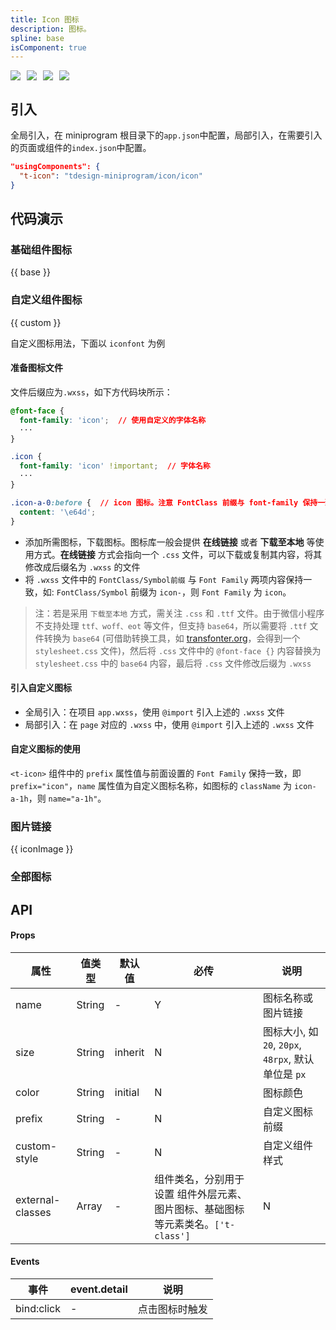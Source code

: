 ```yaml
---
title: Icon 图标
description: 图标。
spline: base
isComponent: true
---
```


<span class="coverages-badge" style="margin-right: 10px"><img src="https://img.shields.io/badge/coverages%3A%20lines-100%25-blue" /></span><span class="coverages-badge" style="margin-right: 10px"><img src="https://img.shields.io/badge/coverages%3A%20functions-100%25-blue" /></span><span class="coverages-badge" style="margin-right: 10px"><img src="https://img.shields.io/badge/coverages%3A%20statements-100%25-blue" /></span><span class="coverages-badge" style="margin-right: 10px"><img src="https://img.shields.io/badge/coverages%3A%20branches-100%25-blue" /></span>
## 引入

全局引入，在 miniprogram 根目录下的`app.json`中配置，局部引入，在需要引入的页面或组件的`index.json`中配置。

```json
"usingComponents": {
  "t-icon": "tdesign-miniprogram/icon/icon"
}
```

## 代码演示

### 基础组件图标

{{ base }}

### 自定义组件图标

{{ custom }}

自定义图标用法，下面以 `iconfont` 为例

#### 准备图标文件

文件后缀应为`.wxss`，如下方代码块所示：

```css
@font-face {
  font-family: 'icon';  // 使用自定义的字体名称
  ···
}

.icon {
  font-family: 'icon' !important;  // 字体名称
  ···
}

.icon-a-0:before {  // icon 图标。注意 FontClass 前缀与 font-family 保持一致
  content: '\e64d';
}
```
- 添加所需图标，下载图标。图标库一般会提供 **在线链接** 或者 **下载至本地** 等使用方式。**在线链接** 方式会指向一个 `.css` 文件，可以下载或复制其内容，将其修改成后缀名为 `.wxss` 的文件
- 将 `.wxss` 文件中的 `FontClass/Symbol前缀` 与 `Font Family` 两项内容保持一致，如: `FontClass/Symbol` 前缀为 `icon-`，则 `Font Family` 为 `icon`。

> 注：若是采用 `下载至本地` 方式，需关注 `.css` 和 `.ttf` 文件。由于微信小程序不支持处理 `ttf、woff、eot` 等文件，但支持 `base64`，所以需要将 `.ttf` 文件转换为 `base64`  (可借助转换工具，如 [transfonter.org](https://transfonter.org/)，会得到一个 `stylesheet.css` 文件)，然后将 `.css` 文件中的 `@font-face {}` 内容替换为 `stylesheet.css` 中的 `base64` 内容，最后将 `.css` 文件修改后缀为 `.wxss`

#### 引入自定义图标

- 全局引入：在项目 `app.wxss`，使用 `@import` 引入上述的 `.wxss` 文件
- 局部引入：在 `page` 对应的 `.wxss` 中，使用 `@import` 引入上述的 `.wxss` 文件

#### 自定义图标的使用

 `<t-icon>` 组件中的 `prefix` 属性值与前面设置的 `Font Family` 保持一致，即 `prefix="icon"`，`name` 属性值为自定义图标名称，如图标的 `className` 为 `icon-a-1h`，则 `name="a-1h"`。

### 图片链接

{{ iconImage }}

### 全部图标

<td-icons-view />

## API

#### Props

| 属性        | 值类型   | 默认值    | 必传 | 说明                                                              |
| ----------- | -------- | ---------- | ---- |----------------------------------------------------------------- |
| name        | String | -         | Y    | 图标名称或图片链接                           |
| size        | String | inherit   | N    | 图标大小, 如 `20`, `20px`, `48rpx`, 默认单位是 `px` |
| color       | String | initial   | N    | 图标颜色                                                          |
| prefix      | String | -         | N    | 自定义图标前缀                                                    |
| custom-style | String | -         | N    | 自定义组件样式                                                        |
| external-classes | Array | - | 组件类名，分别用于设置 组件外层元素、图片图标、基础图标等元素类名。`['t-class']` | N

#### Events

| 事件       | event.detail | 说明           |
| ---------- | ------------ | -------------- |
| bind:click | -            | 点击图标时触发 |
